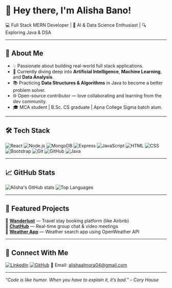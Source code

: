 # 👋 Hey there, I'm Alisha Bano!

💻 Full Stack MERN Developer | 🧠 AI & Data Science Enthusiast | 🔍 Exploring Java & DSA

---

## 🚀 About Me

- 💡 Passionate about building real-world full stack applications.
- 🧠 Currently diving deep into **Artificial Intelligence**, **Machine Learning**, and **Data Analysis**.
- 📚 Practicing **Data Structures & Algorithms** in Java to become a better problem solver.
- 🌐 Open-source contributor — love collaborating and learning from the dev community.
- 🎓 MCA student | B.Sc. CS graduate | Apna College Sigma batch alum.

---

## 🛠️ Tech Stack

![React](https://img.shields.io/badge/-React-black?logo=react)
![Node.js](https://img.shields.io/badge/-Node.js-green?logo=node.js)
![MongoDB](https://img.shields.io/badge/-MongoDB-brightgreen?logo=mongodb)
![Express](https://img.shields.io/badge/-Express.js-black)
![JavaScript](https://img.shields.io/badge/-JavaScript-yellow?logo=javascript)
![HTML](https://img.shields.io/badge/-HTML-orange?logo=html5)
![CSS](https://img.shields.io/badge/-CSS-blue?logo=css3)
![Bootstrap](https://img.shields.io/badge/-Bootstrap-purple?logo=bootstrap)
![Git](https://img.shields.io/badge/-Git-black?logo=git)
![GitHub](https://img.shields.io/badge/-GitHub-black?logo=github)
![Java](https://img.shields.io/badge/-Java-red?logo=java)


---

## 📈 GitHub Stats

![Alisha's GitHub stats](https://github-readme-stats.vercel.app/api?username=AlishaBano04&show_icons=true&theme=radical)
![Top Languages](https://github-readme-stats.vercel.app/api/top-langs/?username=AlishaBano04&layout=compact&theme=radical)

---

## 📌 Featured Projects

🔗 [**Wanderlust**](https://github.com/AlishaBano04/Wanderlust) — Travel stay booking platform (like Airbnb)  
🔗 [**ChatHub**](https://github.com/AlishaBano04/ChatHub) — Real-time group chat & video meetings  
🔗 [**Weather App**](https://github.com/AlishaBano04/WeatherApp) — Weather search app using OpenWeather API

---

## 🔗 Connect With Me

[![LinkedIn](https://img.shields.io/badge/LinkedIn-blue?style=flat&logo=linkedin)](https://www.linkedin.com/in/alishabano/)
[![GitHub](https://img.shields.io/badge/GitHub-black?style=flat&logo=github)](https://github.com/AlishaBano04)
📧 Email: alishaalmora04@gmail.com

---

_“Code is like humor. When you have to explain it, it’s bad.” – Cory House_
